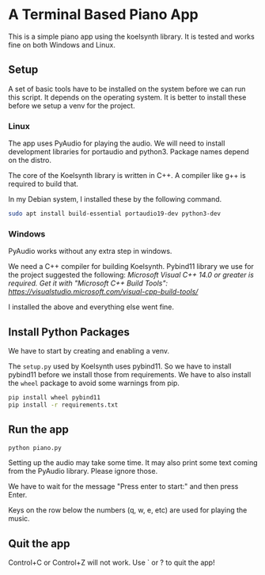 # A Terminal Based Piano App
This is a simple piano app using the koelsynth library. It is tested and works fine on both Windows and Linux.

## Setup
A set of basic tools have to be installed on the system before we can run this script. It depends on the operating system.
It is better to install these before we setup a venv for the project.

### Linux
The app uses PyAudio for playing the audio. We will need to install development libraries for portaudio and python3. Package names depend on the distro.

The core of the Koelsynth library is written in C++. A compiler like g++ is required to build that. 

In my Debian system, I installed these by the following command. 

```bash
sudo apt install build-essential portaudio19-dev python3-dev
```

### Windows
PyAudio works without any extra step in windows.

We need a C++ compiler for building Koelsynth. Pybind11 library we use for the project suggested the following:
*Microsoft Visual C++ 14.0 or greater is required. Get it with "Microsoft C++ Build Tools": https://visualstudio.microsoft.com/visual-cpp-build-tools/*

I installed the above and everything else went fine.

## Install Python Packages
We have to start by creating and enabling a venv.

The `setup.py` used by Koelsynth uses pybind11. So we have to install pybind11 before we install those from requirements.
We have to also install the `wheel` package to avoid some warnings from pip.

```bash
pip install wheel pybind11
pip install -r requirements.txt
```

## Run the app

```bash
python piano.py
```

Setting up the audio may take some time. It may also print some text coming from the PyAudio library. Please ignore those.

We have to wait for the message "Press enter to start:" and then press Enter.

Keys on the row below the numbers (q, w, e, etc) are used for playing the music.

## Quit the app

Control+C or Control+Z will not work. Use ` or ? to quit the app!
